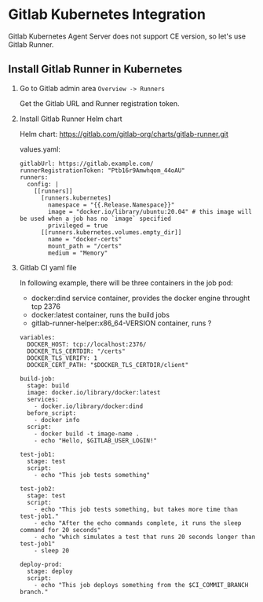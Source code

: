 # Gitlab Kubernetes Integration

Gitlab Kubernetes Agent Server does not support CE version, so let's use Gitlab Runner.


## Install Gitlab Runner in Kubernetes

1. Go to Gitlab admin area `Overview -> Runners`

    Get the Gitlab URL and Runner registration token.

2. Install Gitlab Runner Helm chart

    Helm chart: https://gitlab.com/gitlab-org/charts/gitlab-runner.git

    values.yaml:
    ```
    gitlabUrl: https://gitlab.example.com/
    runnerRegistrationToken: "Ptb16r9Amwhqom_44oAU"
    runners:
      config: |
        [[runners]]
          [runners.kubernetes]
            namespace = "{{.Release.Namespace}}"
            image = "docker.io/library/ubuntu:20.04" # this image will be used when a job has no `image` specified
            privileged = true
          [[runners.kubernetes.volumes.empty_dir]]
            name = "docker-certs"
            mount_path = "/certs"
            medium = "Memory"
    ```

3. Gitlab CI yaml file

    In following example, there will be three containers in the job pod:
    * docker:dind service container, provides the docker engine throught tcp 2376
    * docker:latest container, runs the build jobs
    * gitlab-runner-helper:x86_64-VERSION container, runs ?

    ```
    variables:
      DOCKER_HOST: tcp://localhost:2376/
      DOCKER_TLS_CERTDIR: "/certs"
      DOCKER_TLS_VERIFY: 1
      DOCKER_CERT_PATH: "$DOCKER_TLS_CERTDIR/client"

    build-job:
      stage: build
      image: docker.io/library/docker:latest
      services:
        - docker.io/library/docker:dind
      before_script:
        - docker info
      script:
        - docker build -t image-name .
        - echo "Hello, $GITLAB_USER_LOGIN!"

    test-job1:
      stage: test
      script:
        - echo "This job tests something"

    test-job2:
      stage: test
      script:
        - echo "This job tests something, but takes more time than test-job1."
        - echo "After the echo commands complete, it runs the sleep command for 20 seconds"
        - echo "which simulates a test that runs 20 seconds longer than test-job1"
        - sleep 20

    deploy-prod:
      stage: deploy
      script:
        - echo "This job deploys something from the $CI_COMMIT_BRANCH branch."
    ```
